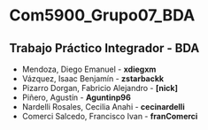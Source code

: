 # Com5900_Grupo07_BDA
## Trabajo Práctico Integrador - BDA<br>

- Mendoza, Diego Emanuel - **xdiegxm**<br>
- Vázquez, Isaac Benjamín - **zstarbackk**<br>
- Pizarro Dorgan, Fabricio Alejandro - **[nick]**<br>
- Piñero, Agustín - **Aguntinp96**<br>
- Nardelli Rosales, Cecilia Anahi - **cecinardelli**<br> 
- Comerci Salcedo, Francisco Ivan - **franComerci**<br>
